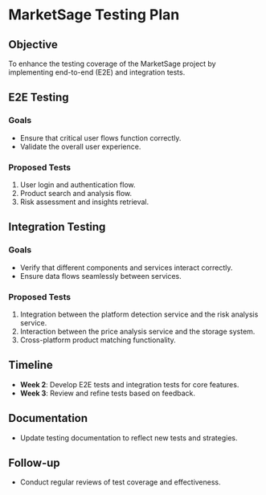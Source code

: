 # MarketSage Testing Plan

## Objective
To enhance the testing coverage of the MarketSage project by implementing end-to-end (E2E) and integration tests.

## E2E Testing
### Goals
- Ensure that critical user flows function correctly.
- Validate the overall user experience.

### Proposed Tests
1. User login and authentication flow.
2. Product search and analysis flow.
3. Risk assessment and insights retrieval.

## Integration Testing
### Goals
- Verify that different components and services interact correctly.
- Ensure data flows seamlessly between services.

### Proposed Tests
1. Integration between the platform detection service and the risk analysis service.
2. Interaction between the price analysis service and the storage system.
3. Cross-platform product matching functionality.

## Timeline
- **Week 2**: Develop E2E tests and integration tests for core features.
- **Week 3**: Review and refine tests based on feedback.

## Documentation
- Update testing documentation to reflect new tests and strategies.

## Follow-up
- Conduct regular reviews of test coverage and effectiveness.
